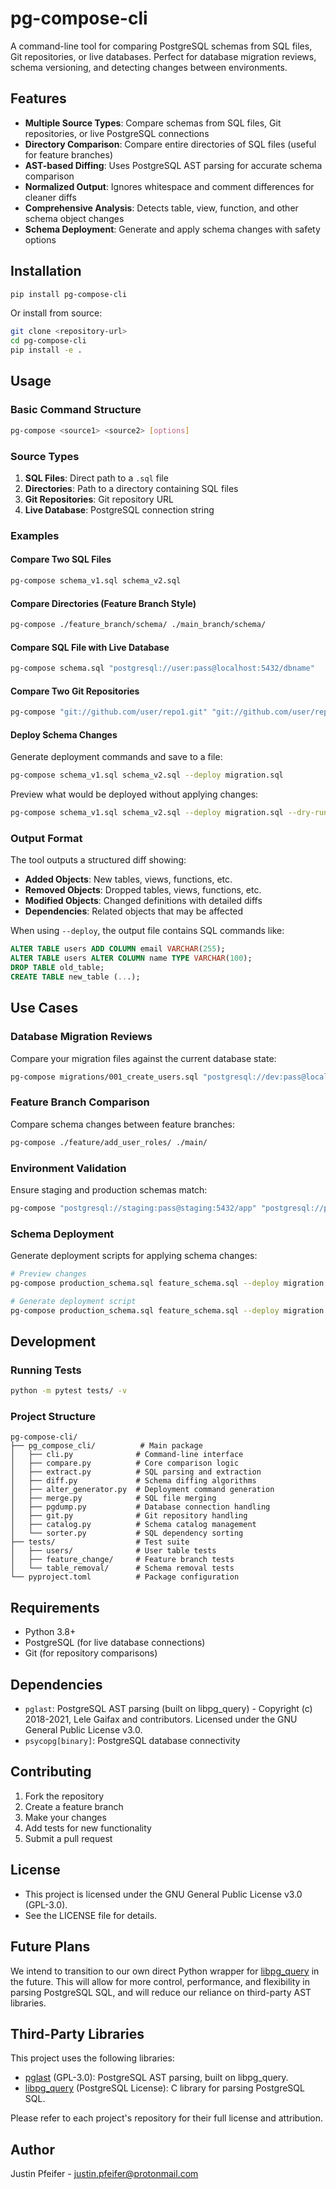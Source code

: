 # pg-compose-cli

A command-line tool for comparing PostgreSQL schemas from SQL files, Git repositories, or live databases. Perfect for database migration reviews, schema versioning, and detecting changes between environments.

## Features

- **Multiple Source Types**: Compare schemas from SQL files, Git repositories, or live PostgreSQL connections
- **Directory Comparison**: Compare entire directories of SQL files (useful for feature branches)
- **AST-based Diffing**: Uses PostgreSQL AST parsing for accurate schema comparison
- **Normalized Output**: Ignores whitespace and comment differences for cleaner diffs
- **Comprehensive Analysis**: Detects table, view, function, and other schema object changes
- **Schema Deployment**: Generate and apply schema changes with safety options

## Installation

```bash
pip install pg-compose-cli
```

Or install from source:

```bash
git clone <repository-url>
cd pg-compose-cli
pip install -e .
```

## Usage

### Basic Command Structure

```bash
pg-compose <source1> <source2> [options]
```

### Source Types

1. **SQL Files**: Direct path to a `.sql` file
2. **Directories**: Path to a directory containing SQL files
3. **Git Repositories**: Git repository URL
4. **Live Database**: PostgreSQL connection string

### Examples

#### Compare Two SQL Files

```bash
pg-compose schema_v1.sql schema_v2.sql
```

#### Compare Directories (Feature Branch Style)

```bash
pg-compose ./feature_branch/schema/ ./main_branch/schema/
```

#### Compare SQL File with Live Database

```bash
pg-compose schema.sql "postgresql://user:pass@localhost:5432/dbname"
```

#### Compare Two Git Repositories

```bash
pg-compose "git://github.com/user/repo1.git" "git://github.com/user/repo2.git"
```

#### Deploy Schema Changes

Generate deployment commands and save to a file:

```bash
pg-compose schema_v1.sql schema_v2.sql --deploy migration.sql
```

Preview what would be deployed without applying changes:

```bash
pg-compose schema_v1.sql schema_v2.sql --deploy migration.sql --dry-run
```

### Output Format

The tool outputs a structured diff showing:

- **Added Objects**: New tables, views, functions, etc.
- **Removed Objects**: Dropped tables, views, functions, etc.
- **Modified Objects**: Changed definitions with detailed diffs
- **Dependencies**: Related objects that may be affected

When using `--deploy`, the output file contains SQL commands like:

```sql
ALTER TABLE users ADD COLUMN email VARCHAR(255);
ALTER TABLE users ALTER COLUMN name TYPE VARCHAR(100);
DROP TABLE old_table;
CREATE TABLE new_table (...);
```

## Use Cases

### Database Migration Reviews

Compare your migration files against the current database state:

```bash
pg-compose migrations/001_create_users.sql "postgresql://dev:pass@localhost:5432/dev_db"
```

### Feature Branch Comparison

Compare schema changes between feature branches:

```bash
pg-compose ./feature/add_user_roles/ ./main/
```

### Environment Validation

Ensure staging and production schemas match:

```bash
pg-compose "postgresql://staging:pass@staging:5432/app" "postgresql://prod:pass@prod:5432/app"
```

### Schema Deployment

Generate deployment scripts for applying schema changes:

```bash
# Preview changes
pg-compose production_schema.sql feature_schema.sql --deploy migration.sql --dry-run

# Generate deployment script
pg-compose production_schema.sql feature_schema.sql --deploy migration.sql
```

## Development

### Running Tests

```bash
python -m pytest tests/ -v
```

### Project Structure

```
pg-compose-cli/
├── pg_compose_cli/          # Main package
│   ├── cli.py              # Command-line interface
│   ├── compare.py          # Core comparison logic
│   ├── extract.py          # SQL parsing and extraction
│   ├── diff.py             # Schema diffing algorithms
│   ├── alter_generator.py  # Deployment command generation
│   ├── merge.py            # SQL file merging
│   ├── pgdump.py           # Database connection handling
│   ├── git.py              # Git repository handling
│   ├── catalog.py          # Schema catalog management
│   └── sorter.py           # SQL dependency sorting
├── tests/                  # Test suite
│   ├── users/              # User table tests
│   ├── feature_change/     # Feature branch tests
│   └── table_removal/      # Schema removal tests
└── pyproject.toml          # Package configuration
```

## Requirements

- Python 3.8+
- PostgreSQL (for live database connections)
- Git (for repository comparisons)

## Dependencies

- `pglast`: PostgreSQL AST parsing (built on libpg_query) - Copyright (c) 2018-2021, Lele Gaifax and contributors. Licensed under the GNU General Public License v3.0.
- `psycopg[binary]`: PostgreSQL database connectivity

## Contributing

1. Fork the repository
2. Create a feature branch
3. Make your changes
4. Add tests for new functionality
5. Submit a pull request

## License

- This project is licensed under the GNU General Public License v3.0 (GPL-3.0).
- See the LICENSE file for details.

## Future Plans

We intend to transition to our own direct Python wrapper for [libpg_query](https://github.com/pganalyze/libpg_query) in the future. This will allow for more control, performance, and flexibility in parsing PostgreSQL SQL, and will reduce our reliance on third-party AST libraries.

## Third-Party Libraries

This project uses the following libraries:

- [pglast](https://github.com/lelit/pglast) (GPL-3.0): PostgreSQL AST parsing, built on libpg_query.
- [libpg_query](https://github.com/pganalyze/libpg_query) (PostgreSQL License): C library for parsing PostgreSQL SQL.

Please refer to each project's repository for their full license and attribution.

## Author

Justin Pfeifer - justin.pfeifer@protonmail.com
